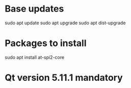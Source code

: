 # Base updates
sudo apt update
sudo apt upgrade
sudo apt dist-upgrade

# Packages to install
sudo apt install at-spi2-core

# Qt version 5.11.1 mandatory

